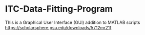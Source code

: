 # ITC-Data-Fitting-Program
This is a Graphical User Interface (GUI) addition to MATLAB scripts https://scholarsphere.psu.edu/downloads/5712mr21f
